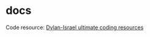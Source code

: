 # docs

Code resource: [Dylan-Israel ultimate coding resources]([URL](https://github.com/Dylan-Israel/ultimate-coding-resources))
